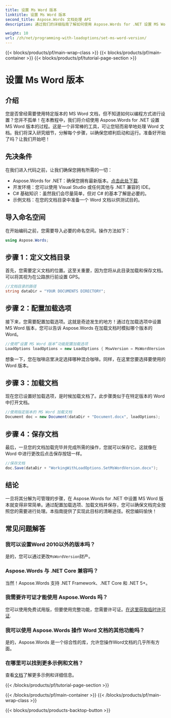 ```yaml
---
title: 设置 Ms Word 版本
linktitle: 设置 Ms Word 版本
second_title: Aspose.Words 文档处理 API
description: 通过我们的详细指南了解如何使用 Aspose.Words for .NET 设置 MS Word 版本。非常适合希望简化文档操作的开发人员。

weight: 10
url: /zh/net/programming-with-loadoptions/set-ms-word-version/
---
```


{{< blocks/products/pf/main-wrap-class >}}
{{< blocks/products/pf/main-container >}}
{{< blocks/products/pf/tutorial-page-section >}}

# 设置 Ms Word 版本

## 介绍

您是否曾经需要使用特定版本的 MS Word 文档，但不知道如何以编程方式进行设置？您并不孤单！在本教程中，我们将介绍使用 Aspose.Words for .NET 设置 MS Word 版本的过程。这是一个非常棒的工具，可让您轻而易举地处理 Word 文档。我们将深入研究细节，分解每个步骤，以确保您顺利启动和运行。准备好开始了吗？让我们开始吧！

## 先决条件

在我们进入代码之前，让我们确保您拥有所需的一切：

-  Aspose.Words for .NET：确保您拥有最新版本。[点击此处下载](https://releases.aspose.com/words/net/).
- 开发环境：您可以使用 Visual Studio 或任何其他与 .NET 兼容的 IDE。
- C# 基础知识：虽然我们会尽量简单，但对 C# 的基本了解是必要的。
- 示例文档：在您的文档目录中准备一个 Word 文档以供测试目的。

## 导入命名空间

在开始编码之前，您需要导入必要的命名空间。操作方法如下：

```csharp
using Aspose.Words;
```

## 步骤 1：定义文档目录

首先，您需要定义文档的位置。这至关重要，因为您将从此目录加载和保存文档。可以将其视为在公路旅行前设置 GPS。

```csharp
//文档目录的路径
string dataDir = "YOUR DOCUMENTS DIRECTORY";
```

## 步骤 2：配置加载选项

接下来，您需要配置加载选项。这就是奇迹发生的地方！通过在加载选项中设置 MS Word 版本，您可以告诉 Aspose.Words 在加载文档时模拟哪个版本的 Word。

```csharp
//使用“设置 MS Word 版本”功能配置加载选项
LoadOptions loadOptions = new LoadOptions { MswVersion = MsWordVersion.Word2010 };
```

想象一下，您在咖啡店里决定选择哪种混合咖啡。同样，在这里您要选择要使用的 Word 版本。

## 步骤 3：加载文档

现在您已设置好加载选项，是时候加载文档了。此步骤类似于在特定版本的 Word 中打开文档。

```csharp
//使用指定版本的 MS Word 加载文档
Document doc = new Document(dataDir + "Document.docx", loadOptions);
```

## 步骤 4：保存文档

最后，一旦您的文档加载完毕并完成所需的操作，您就可以保存它。这就像在 Word 中进行更改后点击保存按钮一样。

```csharp
//保存文档
doc.Save(dataDir + "WorkingWithLoadOptions.SetMsWordVersion.docx");
```

## 结论

一旦将其分解为可管理的步骤，在 Aspose.Words for .NET 中设置 MS Word 版本就变得非常简单。通过配置加载选项、加载文档并保存，您可以确保文档完全按照您的需要进行处理。本指南提供了实现此目标的清晰途径。祝您编码愉快！

## 常见问题解答

### 我可以设置Word 2010以外的版本吗？
是的，您可以通过更改`MsWordVersion`财产。

### Aspose.Words 与 .NET Core 兼容吗？
当然！Aspose.Words 支持 .NET Framework、.NET Core 和 .NET 5+。

### 我需要许可证才能使用 Aspose.Words 吗？
您可以使用免费试用版，但要使用完整功能，您需要许可证。[在这里获取临时许可证](https://purchase.aspose.com/temporary-license/).

### 我可以使用 Aspose.Words 操作 Word 文档的其他功能吗？
是的，Aspose.Words 是一个综合性的库，允许您操作Word文档的几乎所有方面。

### 在哪里可以找到更多示例和文档？
查看[文档](https://reference.aspose.com/words/net/)了解更多示例和详细信息。

{{< /blocks/products/pf/tutorial-page-section >}}

{{< /blocks/products/pf/main-container >}}
{{< /blocks/products/pf/main-wrap-class >}}

{{< blocks/products/products-backtop-button >}}
